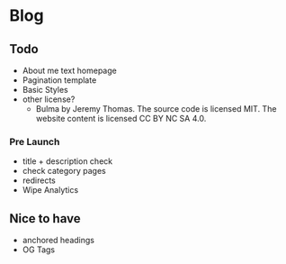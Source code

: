 # Blog

## Todo

- About me text homepage
- Pagination template
- Basic Styles
- other license?
    - Bulma by Jeremy Thomas. The source code is licensed MIT. The website content is licensed CC BY NC SA 4.0.

### Pre Launch

- title + description check
- check category pages
- redirects
- Wipe Analytics

## Nice to have

- anchored headings
- OG Tags

